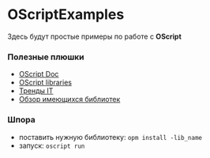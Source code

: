 # OScriptExamples  

Здесь будут простые примеры по работе с **OScript**  

### Полезные плюшки 
- [OScript Doc](https://oscript.io/docs/)
- [OScript libraries](https://github.com/oscript-library)
- [Тренды IT](https://github.com/aliczin/howto-be-digital)
- [Обзор имеющихся библиотек](https://open-budget.ru/public/699642/)  

### Шпора  
- поставить нужную библиотеку:  <code>opm install -lib_name </code>    
- запуск: <code>oscript run </code>      
